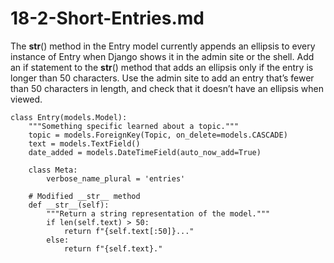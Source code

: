 18-2-Short-Entries.md
========================================================

The __str__() method in the Entry model currently appends an ellipsis to every instance of Entry when Django shows it in the admin site or the shell. Add an if statement to the __str__() method that adds an ellipsis only if the entry is longer than 50 characters. Use the admin site to add an entry that’s fewer than 50 characters in length, and check that it doesn’t have an ellipsis when viewed.

```python3
class Entry(models.Model):
    """Something specific learned about a topic."""
    topic = models.ForeignKey(Topic, on_delete=models.CASCADE)
    text = models.TextField()
    date_added = models.DateTimeField(auto_now_add=True)

    class Meta:
        verbose_name_plural = 'entries'

    # Modified __str__ method 
    def __str__(self):
        """Return a string representation of the model."""
        if len(self.text) > 50:
            return f"{self.text[:50]}..."
        else:
            return f"{self.text}."
```
